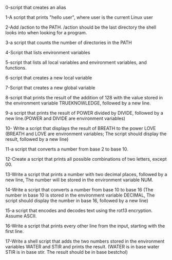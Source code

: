 0-script that creates an alias

1-A script that prints "hello user", where user is the current Linux user

2-Add /action to the PATH. /action should be the last directory the shell looks into when looking for a program.

3-a script that counts the number of directories in the PATH

4-Script that lists environment variables

5-script that lists all local variables and environment variables, and functions.

6-script that creates a new local variable

7-Script that creates a new global variable

8-script that prints the result of the addition of 128 with the value stored in the environment variable TRUEKNOWLEDGE, followed by a new line.

9-a script that prints the result of POWER divided by DIVIDE, followed by a new line.(POWER and DIVIDE are environment variables)

10- Write a script that displays the result of BREATH to the power LOVE (BREATH and LOVE are environment variables; The script should display the result, followed by a new line)

11-a script that converts a number from base 2 to base 10.

12-Create a script that prints all possible combinations of two letters, except 00.

13-Write a script that prints a number with two decimal places, followed by a new line, The number will be stored in the environment variable NUM.

14-Write a script that converts a number from base 10 to base 16 (The number in base 10 is stored in the environment variable DECIMAL, The script should display the number in base 16, followed by a new line)

15-a script that encodes and decodes text using the rot13 encryption. Assume ASCII.

16-Write a script that prints every other line from the input, starting with the first line.

17-Write a shell script that adds the two numbers stored in the environment variables WATER and STIR and prints the result.
(WATER is in base water
STIR is in base stir.
The result should be in base bestchol)

